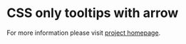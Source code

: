 # CSS only tooltips with arrow

For more information please visit [project homepage](http://www.whoop.ee/).